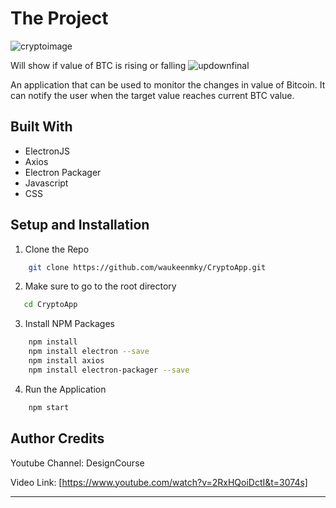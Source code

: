 # The Project

![cryptoimage](https://user-images.githubusercontent.com/69509445/90061557-df16fa00-dd18-11ea-9279-f59cb5446fb1.png)

Will show if value of BTC is rising or falling
![updownfinal](https://user-images.githubusercontent.com/69509445/90254355-2ca87980-de75-11ea-8a85-9c69437a5ebe.png)


An application that can be used to monitor the changes in value of Bitcoin. It can notify the user when the target value reaches current BTC value.

## Built With
* ElectronJS
* Axios
* Electron Packager
* Javascript
* CSS

## Setup and Installation
1. Clone the Repo

```bash
    git clone https://github.com/waukeenmky/CryptoApp.git
```
2. Make sure to go to the root directory
```bash
   cd CryptoApp
```
3. Install NPM Packages
```bash
    npm install
    npm install electron --save
    npm install axios
    npm install electron-packager --save
```
4. Run the Application
```bash
    npm start
```
## Author Credits

Youtube Channel: DesignCourse

Video Link: [https://www.youtube.com/watch?v=2RxHQoiDctI&t=3074s]

---

